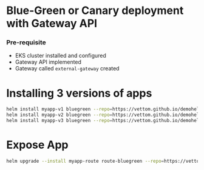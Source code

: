 # Blue-Green or Canary deployment with Gateway API

### Pre-requisite
- EKS cluster installed and configured
- Gateway API implemented
- Gateway called `external-gateway` created

# Installing 3 versions of apps
```bash
helm install myapp-v1 bluegreen --repo=https://vettom.github.io/demohelmrepo/ --version 1.0.0
helm install myapp-v2 bluegreen --repo=https://vettom.github.io/demohelmrepo/ --version 2.0.0
helm install myapp-v3 bluegreen --repo=https://vettom.github.io/demohelmrepo/ --version 3.0.0
```
# Expose App 
```bash
helm upgrade --install myapp-route route-bluegreen --repo=https://vettom.github.io/demohelmrepo/  -f route-value.yaml